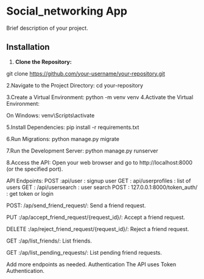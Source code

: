 # Social_networking App


Brief description of your project.

## Installation

1. **Clone the Repository:**

git clone https://github.com/your-username/your-repository.git
   
2.Navigate to the Project Directory:
cd your-repository

3.Create a Virtual Environment:
  python -m venv venv
4.Activate the Virtual Environment:

On Windows:
venv\Scripts\activate

5.Install Dependencies:
pip install -r requirements.txt

6.Run Migrations:
python manage.py migrate

7.Run the Development Server:
python manage.py runserver

8.Access the API:
Open your web browser and go to http://localhost:8000 (or the specified port).

API Endpoints:
POST :api/user : signup user
GET : api/userprofiles : list of users
GET : /api/usersearch : user search 
POST : 127.0.0.1:8000/token_auth/ : get token or login 

POST: /ap/send_friend_request/: Send a friend request.

PUT :/ap/accept_friend_request/{request_id}/: Accept a friend request.

DELETE :/ap/reject_friend_request/{request_id}/: Reject a friend request.

GET :/ap/list_friends/: List friends.

GET :/ap/list_pending_requests/: List pending friend requests.

Add more endpoints as needed.
Authentication
The API uses Token Authentication.
